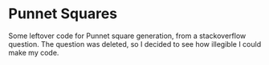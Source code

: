 # Punnet Squares

Some leftover code for Punnet square generation, from a stackoverflow question. The question was deleted, so I decided to see how illegible I could make my code.
